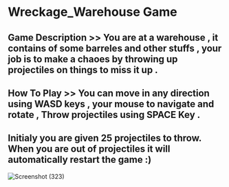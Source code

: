 # Wreckage_Warehouse Game

## Game Description >> You are at a warehouse , it contains of some barreles and other stuffs , your job  is to make a chaoes by throwing up projectiles on things to miss it up .

## How To Play >> You can move in any direction using WASD keys , your mouse to navigate and rotate , Throw projectiles using SPACE Key .

## Initialy you are given 25 projectiles to throw. When you are out of projectiles it will automatically restart the game :)

![Screenshot (323)](https://user-images.githubusercontent.com/92587188/177139850-14c1f566-c4b8-45e8-8c1f-6a4f31304e97.png)
